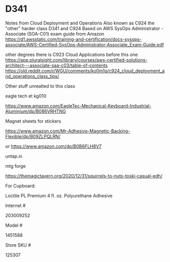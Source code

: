 # D341
Notes from Cloud Deployment and Operations
Also known as C924 the "other" harder class
D341 and C924 Based on AWS SysOps Administrator - Associate (SOA-C01)
exam guide from Amazon
https://d1.awsstatic.com/training-and-certification/docs-sysops-associate/AWS-Certified-SysOps-Administrator-Associate_Exam-Guide.pdf

other degrees there is C923 Cloud Applications before this one
https://app.pluralsight.com/library/courses/aws-certified-solutions-architect---associate-saa-c03/table-of-contents
https://old.reddit.com/r/WGU/comments/ko0m1q/c924_cloud_deployment_and_operations_class_tips/



Other stuff unrealted to this class

eagle tech et kg010

https://www.amazon.com/EagleTec-Mechanical-Keyboard-Industrial-Aluminium/dp/B086VRHTNG

Magnet sheets for stickers

https://www.amazon.com/Mr-Adhesive-Magnetic-Backing-Flexible/dp/B09ZLPQLRN/

or 
https://www.amazon.com/dp/B0B6FLH8V7


untap.in 

mtg forge

https://themagictavern.org/2020/12/31/squirrels-to-nuts-toski-casual-edh/

For Cupboard:

Loctite PL Premium 4 fl. oz. Polyurethane Adhesive

Internet #

203009252

Model #

1451588

Store SKU #

125307
